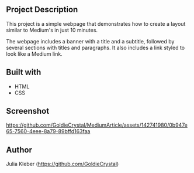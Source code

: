 ## Project Description

This project is a simple webpage that demonstrates how to create a layout similar to Medium's in just 10 minutes.

The webpage includes a banner with a title and a subtitle, followed by several sections with titles and paragraphs. It also includes a link styled to look like a Medium link.

## Built with

* HTML
* CSS

## Screenshot

https://github.com/GoldieCrystal/MediumArticle/assets/142741980/0b947e65-7560-4eee-8a79-89bffd163faa


## Author

Julia Kleber (https://github.com/GoldieCrystal)
